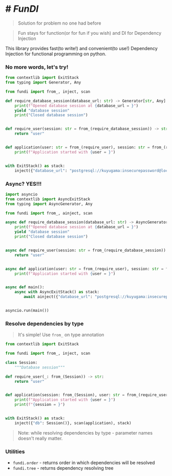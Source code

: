 # # _FunDI_
> Solution for problem no one had before

> Fun stays for function(or for fun if you wish) and DI for Dependency Injection

This library provides fast(to write!) and convenient(to use!) Dependency Injection 
for functional programming on python.

### No more words, let's try!

```python
from contextlib import ExitStack
from typing import Generator, Any

from fundi import from_, inject, scan

def require_database_session(database_url: str) -> Generator[str, Any]:
    print(f"Opened database session at {database_url = }")
    yield "database session"
    print("Closed database session")


def require_user(session: str = from_(require_database_session)) -> str:
    return "user"


def application(user: str = from_(require_user), session: str = from_(require_database_session)):
    print(f"Application started with {user = }")


with ExitStack() as stack:
    inject({"database_url": "postgresql://kuyugama:insecurepassword@localhost:5432/database"}, scan(application), stack)
```

### Async? YES!!!


```python
import asyncio
from contextlib import AsyncExitStack
from typing import AsyncGenerator, Any

from fundi import from_, ainject, scan

async def require_database_session(database_url: str) -> AsyncGenerator[str, Any]:
    print(f"Opened database session at {database_url = }")
    yield "database session"
    print("Closed database session")


async def require_user(session: str = from_(require_database_session)) -> str:
    return "user"


async def application(user: str = from_(require_user), session: str = from_(require_database_session)):
    print(f"Application started with {user = }")


async def main():
    async with AsyncExitStack() as stack:
        await ainject({"database_url": "postgresql://kuyugama:insecurepassword@localhost:5432/database"}, scan(application), stack)


asyncio.run(main())
```


### Resolve dependencies by type
> It's simple! Use `from_` on type annotation

```python
from contextlib import ExitStack

from fundi import from_, inject, scan

class Session:
    """Database session"""

def require_user(_: from_(Session)) -> str:
    return "user"


def application(session: from_(Session), user: str = from_(require_user)):
    print(f"Application started with {user = }")
    print(f"{session = }")


with ExitStack() as stack:
    inject({"db": Session()}, scan(application), stack)
```
> Note: while resolving dependencies by type - parameter names doesn't really matter.


### Utilities

- `fundi.order` - returns order in which dependencies will be resolved
- `fundi.tree` - returns dependency resolving tree
